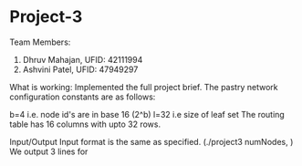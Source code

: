 # Project-3

  
Team Members:
  1) Dhruv Mahajan, UFID: 42111994
  2) Ashvini Patel, UFID: 47949297

What is working:
Implemented the full project brief. 
  The pastry network configuration constants are as follows:
  
  b=4 i.e. node id's are in base 16 (2^b)
  l=32 i.e size of leaf set
  The routing table has 16 columns with upto 32 rows.
  
  Input/Output
  Input format is the same as specified. (./project3 numNodes, )
  We output 3 lines for 

